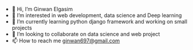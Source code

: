 - 👋 Hi, I’m Ginwan Elgasim
- 👀 I’m interested in web development, data science and Deep learning
- 🌱 I’m currently learning python django framework and working on small projects
- 💞️ I’m looking to collaborate on data science and web project
- 📫 How to reach me ginwan697@gmail.com

<!---
ginwan/ginwan is a ✨ special ✨ repository because its `README.md` (this file) appears on your GitHub profile.
You can click the Preview link to take a look at your changes.
--->
